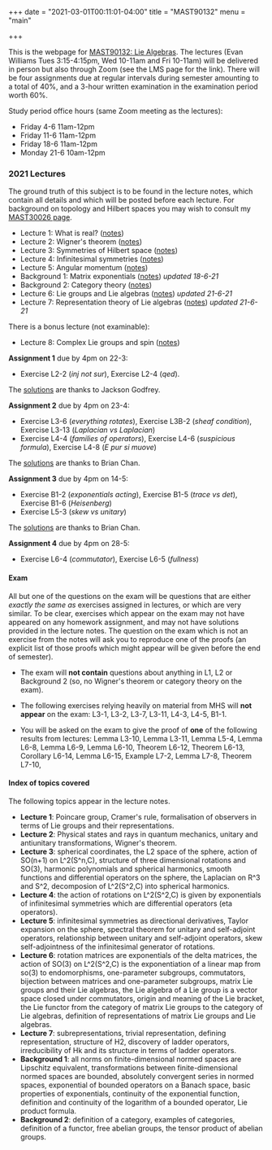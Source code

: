 +++
date = "2021-03-01T00:11:01-04:00"
title = "MAST90132"
menu = "main"

+++

This is the webpage for [MAST90132: Lie Algebras](https://handbook.unimelb.edu.au/subjects/mast90132). The lectures (Evan Williams Tues 3:15-4:15pm, Wed 10-11am and Fri 10-11am) will be delivered in person but also through Zoom (see the LMS page for the link). There will be four assignments due at regular intervals during semester amounting to a total of 40%, and a 3-hour written examination in the examination period worth 60%.

Study period office hours (same Zoom meeting as the lectures):

* Friday 4-6 11am-12pm 
* Friday 11-6 11am-12pm
* Friday 18-6 11am-12pm
* Monday 21-6 10am-12pm

### 2021 Lectures

The ground truth of this subject is to be found in the lecture notes, which contain all details and which will be posted before each lecture. For background on topology and Hilbert spaces you may wish to consult my [MAST30026 page](http://therisingsea.org/post/mast30026/).

* Lecture 1: What is real? ([notes](http://therisingsea.org/notes/mast90132/lecture1.pdf))
* Lecture 2: Wigner's theorem ([notes](http://therisingsea.org/notes/mast90132/lecture2.pdf))
* Lecture 3: Symmetries of Hilbert space ([notes](http://therisingsea.org/notes/mast90132/lecture3.pdf))
* Lecture 4: Infinitesimal symmetries ([notes](http://therisingsea.org/notes/mast90132/lecture4.pdf))
* Lecture 5: Angular momentum ([notes](http://therisingsea.org/notes/mast90132/lecture5.pdf))
* Background 1: Matrix exponentials ([notes](http://therisingsea.org/notes/mast90132/background1.pdf)) *updated 18-6-21*
* Background 2: Category theory ([notes](http://therisingsea.org/notes/mast90132/background2.pdf))
* Lecture 6: Lie groups and Lie algebras ([notes](http://therisingsea.org/notes/mast90132/lecture6.pdf)) *updated 21-6-21*
* Lecture 7: Representation theory of Lie algebras ([notes](http://therisingsea.org/notes/mast90132/lecture7.pdf)) *updated 21-6-21*

There is a bonus lecture (not examinable):

* Lecture 8: Complex Lie groups and spin ([notes](http://therisingsea.org/notes/mast90132/lecture8.pdf))

**Assignment 1** due by 4pm on 22-3:

* Exercise L2-2 (*inj not sur*), Exercise L2-4 (*qed*).

The [solutions](http://therisingsea.org/notes/mast90132/ass1_soln2021.pdf) are thanks to Jackson Godfrey.

**Assignment 2** due by 4pm on 23-4:

* Exercise L3-6 (*everything rotates*), Exercise L3B-2 (*sheaf condition*), Exercise L3-13 (*Laplacian vs Laplacian*)
* Exercise L4-4 (*families of operators*), Exercise L4-6 (*suspicious formula*), Exercise L4-8 (*E pur si muove*)

The [solutions](http://therisingsea.org/notes/mast90132/ass2_soln2021.pdf) are thanks to Brian Chan.

**Assignment 3** due by 4pm on 14-5:

* Exercise B1-2 (*exponentials acting*), Exercise B1-5 (*trace vs det*), Exercise B1-6 (*Heisenberg*)
* Exercise L5-3 (*skew vs unitary*)

The [solutions](http://therisingsea.org/notes/mast90132/ass3_soln2021.pdf) are thanks to Brian Chan.

**Assignment 4** due by 4pm on 28-5:

* Exercise L6-4 (*commutator*), Exercise L6-5 (*fullness*)

#### Exam

All but one of the questions on the exam will be questions that are either *exactly the same as* exercises assigned in lectures, or which are very similar. To be clear, exercises which appear on the exam may not have appeared on any homework assignment, and may not have solutions provided in the lecture notes. The question on the exam which is not an exercise from the notes will ask you to reproduce one of the proofs (an explicit list of those proofs which might appear will be given before the end of semester).

* The exam will **not contain** questions about anything in L1, L2 or Background 2 (so, no Wigner's theorem or category theory on the exam).

* The following exercises relying heavily on material from MHS will **not appear** on the exam: L3-1, L3-2, L3-7, L3-11, L4-3, L4-5, B1-1.

* You will be asked on the exam to give the proof of **one** of the following results from lectures: Lemma L3-10, Lemma L3-11, Lemma L5-4, Lemma L6-8, Lemma L6-9, Lemma L6-10, Theorem L6-12, Theorem L6-13, Corollary L6-14, Lemma L6-15, Example L7-2, Lemma L7-8, Theorem L7-10, 

#### Index of topics covered

The following topics appear in the lecture notes.

* **Lecture 1**: Poincare group, Cramer's rule, formalisation of observers in terms of Lie groups and their representations.
* **Lecture 2**: Physical states and rays in quantum mechanics, unitary and antiunitary transformations, Wigner's theorem.
* **Lecture 3**: spherical coordinates, the L2 space of the sphere, action of SO(n+1) on L^2(S^n,C), structure of three dimensional rotations and SO(3), harmonic polynomials and spherical harmonics, smooth functions and differential operators on the sphere, the Laplacian on R^3 and S^2, decomposion of L^2(S^2,C) into spherical harmonics.
* **Lecture 4**: the action of rotations on L^2(S^2,C) is given by exponentials of infinitesimal symmetries which are differential operators (eta operators).
* **Lecture 5**: infinitesimal symmetries as directional derivatives, Taylor expansion on the sphere, spectral theorem for unitary and self-adjoint operators, relationship between unitary and self-adjoint operators, skew self-adjointness of the infinitesimal generator of rotations.
* **Lecture 6**: rotation matrices are exponentials of the delta matrices, the action of SO(3) on L^2(S^2,C) is the exponentiation of a linear map from so(3) to endomorphisms, one-parameter subgroups, commutators, bijection between matrices and one-parameter subgroups, matrix Lie groups and their Lie algebras, the Lie algebra of a Lie group is a vector space closed under commutators, origin and meaning of the Lie bracket, the Lie functor from the category of matrix Lie groups to the category of Lie algebras, definition of representations of matrix Lie groups and Lie algebras.
* **Lecture 7**: subrepresentations, trivial representation, defining representation, structure of H2, discovery of ladder operators, irreducibility of Hk and its structure in terms of ladder operators.
* **Background 1**: all norms on finite-dimensional normed spaces are Lipschitz equivalent, transformations between finite-dimensional normed spaces are bounded, absolutely convergent series in normed spaces, exponential of bounded operators on a Banach space, basic properties of exponentials, continuity of the exponential function, definition and continuity of the logarithm of a bounded operator, Lie product formula.
* **Background 2**: definition of a category, examples of categories, definition of a functor, free abelian groups, the tensor product of abelian groups.